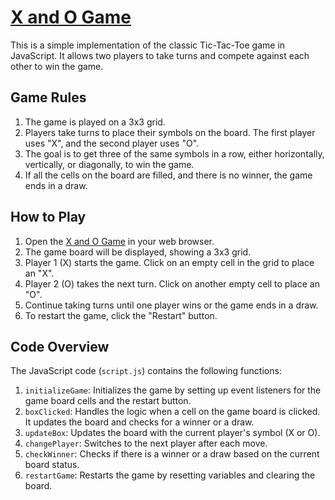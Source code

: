 # [X and O Game](https://ayhamalahmad.github.io/XvsOGame/)

This is a simple implementation of the classic Tic-Tac-Toe game in JavaScript. It allows two players to take turns and compete against each other to win the game.

## Game Rules

1. The game is played on a 3x3 grid.
2. Players take turns to place their symbols on the board. The first player uses "X", and the second player uses "O".
3. The goal is to get three of the same symbols in a row, either horizontally, vertically, or diagonally, to win the game.
4. If all the cells on the board are filled, and there is no winner, the game ends in a draw.

## How to Play

1. Open the [X and O Game](https://ayhamalahmad.github.io/XvsOGame/) in your web browser.
2. The game board will be displayed, showing a 3x3 grid.
3. Player 1 (X) starts the game. Click on an empty cell in the grid to place an "X".
4. Player 2 (O) takes the next turn. Click on another empty cell to place an "O".
5. Continue taking turns until one player wins or the game ends in a draw.
6. To restart the game, click the "Restart" button.

## Code Overview

The JavaScript code (`script.js`) contains the following functions:

1. `initializeGame`: Initializes the game by setting up event listeners for the game board cells and the restart button.
2. `boxClicked`: Handles the logic when a cell on the game board is clicked. It updates the board and checks for a winner or a draw.
3. `updateBox`: Updates the board with the current player's symbol (X or O).
4. `changePlayer`: Switches to the next player after each move.
5. `checkWinner`: Checks if there is a winner or a draw based on the current board status.
6. `restartGame`: Restarts the game by resetting variables and clearing the board.
